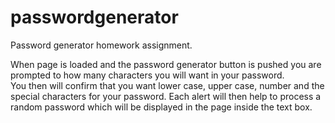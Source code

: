 # passwordgenerator

Password generator homework assignment.

When page is loaded and the password generator button is pushed you are prompted to how many characters you will want in your password.  
You then will confirm that you want lower case, upper case, number and the special characters for your password.  Each alert will then help to process a random password which will be displayed in the page inside the text box.

